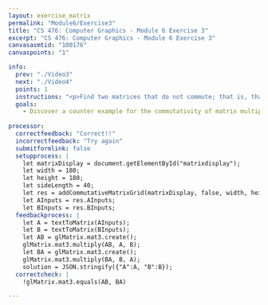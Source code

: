 ```yaml
---
layout: exercise_matrix
permalink: "Module6/Exercise3"
title: "CS 476: Computer Graphics - Module 6 Exercise 3"
excerpt: "CS 476: Computer Graphics - Module 6 Exercise 3"
canvasasmtid: "100176"
canvaspoints: "1"

info:
  prev: "./Video3"
  next: "./Video4"
  points: 1
  instructions: "<p>Find two matrices that do not commute; that is, that give a different result if you apply them in a different order. Please use the widget below to input your matrix and experiment, and when you believe you have the answer, enter your netid and the check/submit button below</p><div id = \"matrixdisplay\"></div>"
  goals:
    - Discover a counter example for the commutativity of matrix multiplication
    
processor:  
  correctfeedback: "Correct!!" 
  incorrectfeedback: "Try again"
  submitformlink: false
  setupprocess: |
    let matrixDisplay = document.getElementById("matrixdisplay");
    let width = 180;
    let height = 180;
    let sideLength = 40;
    let res = addCommutativeMatrixGrid(matrixDisplay, false, width, height, sideLength);
    let AInputs = res.AInputs;
    let BInputs = res.BInputs;
  feedbackprocess: | 
    let A = textToMatrix(AInputs);
    let B = textToMatrix(BInputs);
    let AB = glMatrix.mat3.create();
    glMatrix.mat3.multiply(AB, A, B);
    let BA = glMatrix.mat3.create();
    glMatrix.mat3.multiply(BA, B, A);
    solution = JSON.stringify({"A":A, "B":B});
  correctcheck: |
    !glMatrix.mat3.equals(AB, BA)

---
```

